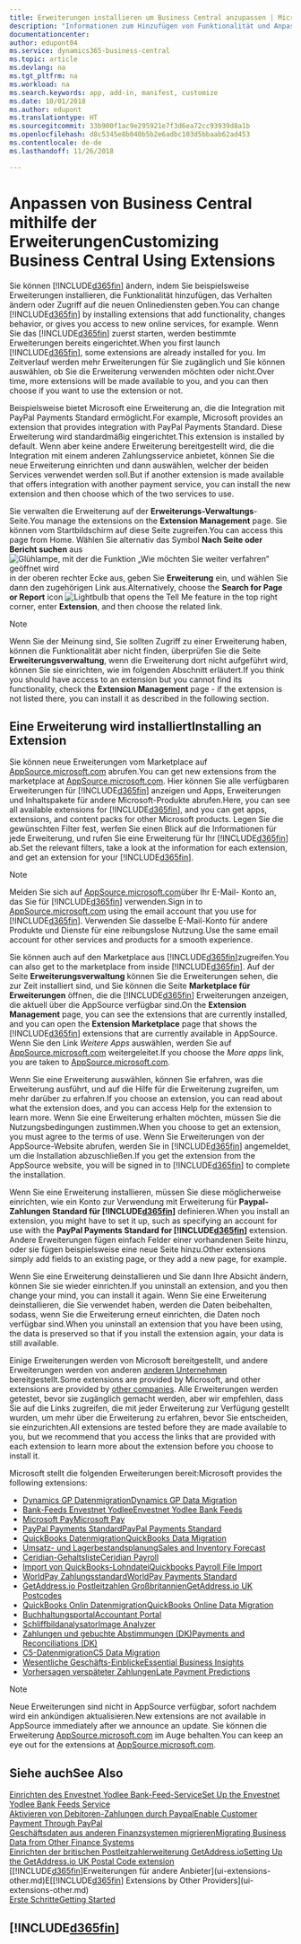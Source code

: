 ```yaml
---
title: Erweiterungen installieren um Business Central anzupassen | Microsoft Docs
description: "Informationen zum Hinzufügen von Funktionalität und Anpassungen für Business Central durch die Installation von Erweiterungen."
documentationcenter: 
author: edupont04
ms.service: dynamics365-business-central
ms.topic: article
ms.devlang: na
ms.tgt_pltfrm: na
ms.workload: na
ms.search.keywords: app, add-in, manifest, customize
ms.date: 10/01/2018
ms.author: edupont
ms.translationtype: HT
ms.sourcegitcommit: 33b900f1ac9e295921e7f3d6ea72cc93939d8a1b
ms.openlocfilehash: d8c5345e8b040b5b2e6adbc103d5bbaab62ad453
ms.contentlocale: de-de
ms.lasthandoff: 11/26/2018

---
```

# <a name="customizing-business-central-using-extensions"></a><span data-ttu-id="f5e8c-103">Anpassen von Business Central mithilfe der Erweiterungen</span><span class="sxs-lookup"><span data-stu-id="f5e8c-103">Customizing Business Central Using Extensions</span></span>
<span data-ttu-id="f5e8c-104">Sie können [!INCLUDE[d365fin](includes/d365fin_md.md)] ändern, indem Sie beispielsweise Erweiterungen installieren, die Funktionalität hinzufügen, das Verhalten ändern oder Zugriff auf die neuen Onlinediensten geben.</span><span class="sxs-lookup"><span data-stu-id="f5e8c-104">You can change [!INCLUDE[d365fin](includes/d365fin_md.md)] by installing extensions that add functionality, changes behavior, or gives you access to new online services, for example.</span></span>
<span data-ttu-id="f5e8c-105">Wenn Sie das [!INCLUDE[d365fin](includes/d365fin_md.md)] zuerst starten, werden bestimmte Erweiterungen bereits eingerichtet.</span><span class="sxs-lookup"><span data-stu-id="f5e8c-105">When you first launch [!INCLUDE[d365fin](includes/d365fin_md.md)], some extensions are already installed for you.</span></span> <span data-ttu-id="f5e8c-106">Im Zeitverlauf werden mehr Erweiterungen für Sie zugänglich und Sie können auswählen, ob Sie die Erweiterung verwenden möchten oder nicht.</span><span class="sxs-lookup"><span data-stu-id="f5e8c-106">Over time, more extensions will be made available to you, and you can then choose if you want to use the extension or not.</span></span>

<span data-ttu-id="f5e8c-107">Beispielsweise bietet Microsoft eine Erweiterung an, die die Integration mit PayPal Payments Standard ermöglicht.</span><span class="sxs-lookup"><span data-stu-id="f5e8c-107">For example, Microsoft provides an extension that provides integration with PayPal Payments Standard.</span></span> <span data-ttu-id="f5e8c-108">Diese Erweiterung wird standardmäßig eingerichtet.</span><span class="sxs-lookup"><span data-stu-id="f5e8c-108">This extension is installed by default.</span></span>
<span data-ttu-id="f5e8c-109">Wenn aber keine andere Erweiterung bereitgestellt wird, die die Integration mit einem anderen Zahlungsservice anbietet, können Sie die neue Erweiterung einrichten und dann auswählen, welcher der beiden Services verwendet werden soll.</span><span class="sxs-lookup"><span data-stu-id="f5e8c-109">But if another extension is made available that offers integration with another payment service, you can install the new extension and then choose which of the two services to use.</span></span>  

<span data-ttu-id="f5e8c-110">Sie verwalten die Erweiterung auf der **Erweiterungs-Verwaltungs**-Seite.</span><span class="sxs-lookup"><span data-stu-id="f5e8c-110">You manage the extensions on the **Extension Management** page.</span></span> <span data-ttu-id="f5e8c-111">Sie können vom Startbildschirm auf diese Seite zugreifen.</span><span class="sxs-lookup"><span data-stu-id="f5e8c-111">You can access this page from Home.</span></span> <span data-ttu-id="f5e8c-112">Wählen Sie alternativ das Symbol **Nach Seite oder Bericht suchen** aus ![Glühlampe, mit der die Funktion „Wie möchten Sie weiter verfahren“ geöffnet wird](media/ui-search/search_small.png "Wie möchten Sie weiter verfahren") in der oberen rechter Ecke aus, geben Sie **Erweiterung** ein, und wählen Sie dann den zugehörigen Link aus.</span><span class="sxs-lookup"><span data-stu-id="f5e8c-112">Alternatively, choose the **Search for Page or Report** icon ![Lightbulb that opens the Tell Me feature](media/ui-search/search_small.png "Tell me what you want to do") in the top right corner, enter **Extension**, and then choose the related link.</span></span>  

> [!NOTE]  
>   <span data-ttu-id="f5e8c-113">Wenn Sie der Meinung sind, Sie sollten Zugriff zu einer Erweiterung haben, können die Funktionalität aber nicht finden, überprüfen Sie die Seite **Erweiterungsverwaltung**, wenn die Erweiterung dort nicht aufgeführt wird, können Sie sie einrichten, wie im folgenden Abschnitt erläutert.</span><span class="sxs-lookup"><span data-stu-id="f5e8c-113">If you think you should have access to an extension but you cannot find its functionality, check the **Extension Management** page - if the extension is not listed there, you can install it as described in the following section.</span></span>  

## <a name="installing-an-extension"></a><span data-ttu-id="f5e8c-114">Eine Erweiterung wird installiert</span><span class="sxs-lookup"><span data-stu-id="f5e8c-114">Installing an Extension</span></span>
<span data-ttu-id="f5e8c-115">Sie können neue Erweiterungen vom Marketplace auf [AppSource.microsoft.com](https://appsource.microsoft.com/en-us/marketplace/apps?src=dynamics365website&product=dynamics-365-business-central) abrufen.</span><span class="sxs-lookup"><span data-stu-id="f5e8c-115">You can get new extensions from the marketplace at [AppSource.microsoft.com](https://appsource.microsoft.com/en-us/marketplace/apps?src=dynamics365website&product=dynamics-365-business-central).</span></span> <span data-ttu-id="f5e8c-116">Hier können Sie alle verfügbaren Erweiterungen für [!INCLUDE[d365fin](includes/d365fin_md.md)] anzeigen und Apps, Erweiterungen und Inhaltspakete für andere Microsoft-Produkte abrufen.</span><span class="sxs-lookup"><span data-stu-id="f5e8c-116">Here, you can see all available extensions for [!INCLUDE[d365fin](includes/d365fin_md.md)], and you can get apps, extensions, and content packs for other Microsoft products.</span></span> <span data-ttu-id="f5e8c-117">Legen Sie die gewünschten Filter fest, werfen Sie einen Blick auf die Informationen für jede Erweiterung, und rufen Sie eine Erweiterung für Ihr [!INCLUDE[d365fin](includes/d365fin_md.md)] ab.</span><span class="sxs-lookup"><span data-stu-id="f5e8c-117">Set the relevant filters, take a look at the information for each extension, and get an extension for your [!INCLUDE[d365fin](includes/d365fin_md.md)].</span></span>  
> [!NOTE]  
>   <span data-ttu-id="f5e8c-118">Melden Sie sich auf [AppSource.microsoft.com](https://appsource.microsoft.com/)über Ihr E-Mail- Konto an, das Sie für [!INCLUDE[d365fin](includes/d365fin_md.md)] verwenden.</span><span class="sxs-lookup"><span data-stu-id="f5e8c-118">Sign in to [AppSource.microsoft.com](https://appsource.microsoft.com/) using the email account that you use for [!INCLUDE[d365fin](includes/d365fin_md.md)].</span></span> <span data-ttu-id="f5e8c-119">Verwenden Sie dasselbe E-Mail-Konto für andere Produkte und Dienste für eine reibungslose Nutzung.</span><span class="sxs-lookup"><span data-stu-id="f5e8c-119">Use the same email account for other services and products for a smooth experience.</span></span>  

<span data-ttu-id="f5e8c-120">Sie können auch auf den Marketplace aus [!INCLUDE[d365fin](includes/d365fin_md.md)]zugreifen.</span><span class="sxs-lookup"><span data-stu-id="f5e8c-120">You can also get to the marketplace from inside [!INCLUDE[d365fin](includes/d365fin_md.md)].</span></span> <span data-ttu-id="f5e8c-121">Auf der Seite **Erweiterungsverwaltung** können Sie die Erweiterungen sehen, die zur Zeit installiert sind, und Sie können die Seite **Marketplace für Erweiterungen** öffnen, die die [!INCLUDE[d365fin](includes/d365fin_md.md)] Erweiterungen anzeigen, die aktuell über die AppSource verfügbar sind.</span><span class="sxs-lookup"><span data-stu-id="f5e8c-121">On the **Extension Management** page, you can see the extensions that are currently installed, and you can open the **Extension Marketplace** page that shows the [!INCLUDE[d365fin](includes/d365fin_md.md)] extensions that are currently available in AppSource.</span></span> <span data-ttu-id="f5e8c-122">Wenn Sie den Link *Weitere Apps* auswählen, werden Sie auf [AppSource.microsoft.com](https://appsource.microsoft.com/en-us/marketplace/apps?product=dynamics-365%3Bdynamics-365-for-financials&page=1) weitergeleitet.</span><span class="sxs-lookup"><span data-stu-id="f5e8c-122">If you choose the *More apps* link, you are taken to [AppSource.microsoft.com](https://appsource.microsoft.com/en-us/marketplace/apps?product=dynamics-365%3Bdynamics-365-for-financials&page=1).</span></span>  

<span data-ttu-id="f5e8c-123">Wenn Sie eine Erweiterung auswählen, können Sie erfahren, was die Erweiterung ausführt, und auf die Hilfe für die Erweiterung zugreifen, um mehr darüber zu erfahren.</span><span class="sxs-lookup"><span data-stu-id="f5e8c-123">If you choose an extension, you can read about what the extension does, and you can access Help for the extension to learn more.</span></span> <span data-ttu-id="f5e8c-124">Wenn Sie eine Erweiterung erhalten möchten, müssen Sie die Nutzungsbedingungen zustimmen.</span><span class="sxs-lookup"><span data-stu-id="f5e8c-124">When you choose to get an extension, you must agree to the terms of use.</span></span> <span data-ttu-id="f5e8c-125">Wenn Sie Erweiterungen von der AppSource-Website abrufen, werden Sie in [!INCLUDE[d365fin](includes/d365fin_md.md)] angemeldet, um die Installation abzuschließen.</span><span class="sxs-lookup"><span data-stu-id="f5e8c-125">If you get the extension from the AppSource website, you will be signed in to [!INCLUDE[d365fin](includes/d365fin_md.md)] to complete the installation.</span></span>  

<span data-ttu-id="f5e8c-126">Wenn Sie eine Erweiterung installieren, müssen Sie diese möglicherweise einrichten, wie ein Konto zur Verwendung mit Erweiterung für **Paypal-Zahlungen Standard für [!INCLUDE[d365fin](includes/d365fin_md.md)]** definieren.</span><span class="sxs-lookup"><span data-stu-id="f5e8c-126">When you install an extension, you might have to set it up, such as specifying an account for use with the **PayPal Payments Standard for [!INCLUDE[d365fin](includes/d365fin_md.md)]** extension.</span></span>
<span data-ttu-id="f5e8c-127">Andere Erweiterungen fügen einfach Felder einer vorhandenen Seite hinzu, oder sie fügen beispielsweise eine neue Seite hinzu.</span><span class="sxs-lookup"><span data-stu-id="f5e8c-127">Other extensions simply add fields to an existing page, or they add a new page, for example.</span></span>   

<span data-ttu-id="f5e8c-128">Wenn Sie eine Erweiterung deinstallieren und Sie dann Ihre Absicht ändern, können Sie sie wieder einrichten.</span><span class="sxs-lookup"><span data-stu-id="f5e8c-128">If you uninstall an extension, and you then change your mind, you can install it again.</span></span> <span data-ttu-id="f5e8c-129">Wenn Sie eine Erweiterung deinstallieren, die Sie verwendet haben, werden die Daten beibehalten, sodass, wenn Sie die Erweiterung erneut einrichten, die Daten noch verfügbar sind.</span><span class="sxs-lookup"><span data-stu-id="f5e8c-129">When you uninstall an extension that you have been using, the data is preserved so that if you install the extension again, your data is still available.</span></span>  

<span data-ttu-id="f5e8c-130">Einige Erweiterungen werden von Microsoft bereitgestellt, und andere Erweiterungen werden von anderen [anderen Unternehmen](ui-extensions-other.md) bereitgestellt.</span><span class="sxs-lookup"><span data-stu-id="f5e8c-130">Some extensions are provided by Microsoft, and other extensions are provided by [other companies](ui-extensions-other.md).</span></span> <span data-ttu-id="f5e8c-131">Alle Erweiterungen werden getestet, bevor sie zugänglich gemacht werden, aber wir empfehlen, dass Sie auf die Links zugreifen, die mit jeder Erweiterung zur Verfügung gestellt wurden, um mehr über die Erweiterung zu erfahren, bevor Sie entscheiden, sie einzurichten.</span><span class="sxs-lookup"><span data-stu-id="f5e8c-131">All extensions are tested before they are made available to you, but we recommend that you access the links that are provided with each extension to learn more about the extension before you choose to install it.</span></span>  

<span data-ttu-id="f5e8c-132">Microsoft stellt die folgenden Erweiterungen bereit:</span><span class="sxs-lookup"><span data-stu-id="f5e8c-132">Microsoft provides the following extensions:</span></span>  

* [<span data-ttu-id="f5e8c-133">Dynamics GP Datenmigration</span><span class="sxs-lookup"><span data-stu-id="f5e8c-133">Dynamics GP Data Migration</span></span>](ui-extensions-dynamicsgp-data-migration.md)  
* [<span data-ttu-id="f5e8c-134">Bank-Feeds Envestnet Yodlee</span><span class="sxs-lookup"><span data-stu-id="f5e8c-134">Envestnet Yodlee Bank Feeds</span></span>](ui-extensions-yodlee-bank-feeds.md)  
* [<span data-ttu-id="f5e8c-135">Microsoft Pay</span><span class="sxs-lookup"><span data-stu-id="f5e8c-135">Microsoft Pay</span></span>](ui-extensions-microsoft-pay-payments.md)  
* [<span data-ttu-id="f5e8c-136">PayPal Payments Standard</span><span class="sxs-lookup"><span data-stu-id="f5e8c-136">PayPal Payments Standard</span></span>](ui-extensions-paypal-payments-standard.md)  
* [<span data-ttu-id="f5e8c-137">QuickBooks Datenmigration</span><span class="sxs-lookup"><span data-stu-id="f5e8c-137">QuickBooks Data Migration</span></span>](ui-extensions-quickbooks-data-migration.md)  
* [<span data-ttu-id="f5e8c-138">Umsatz- und Lagerbestandsplanung</span><span class="sxs-lookup"><span data-stu-id="f5e8c-138">Sales and Inventory Forecast</span></span>](ui-extensions-sales-forecast.md)  
* [<span data-ttu-id="f5e8c-139">Ceridian-Gehaltsliste</span><span class="sxs-lookup"><span data-stu-id="f5e8c-139">Ceridian Payroll</span></span>](ui-extensions-ceridian-payroll.md)  
* [<span data-ttu-id="f5e8c-140">Import von QuickBooks-Lohndatei</span><span class="sxs-lookup"><span data-stu-id="f5e8c-140">Quickbooks Payroll File Import</span></span>](ui-extensions-quickbooks-payroll.md)  
* [<span data-ttu-id="f5e8c-141">WorldPay Zahlungsstandard</span><span class="sxs-lookup"><span data-stu-id="f5e8c-141">WorldPay Payments Standard</span></span>](ui-extensions-worldpay-payments-standard.md)  
* [<span data-ttu-id="f5e8c-142">GetAddress.io Postleitzahlen Großbritannien</span><span class="sxs-lookup"><span data-stu-id="f5e8c-142">GetAddress.io UK Postcodes</span></span>](ui-extensions-getaddressio.md)  
* [<span data-ttu-id="f5e8c-143">QuickBooks Onlin Datenmigration</span><span class="sxs-lookup"><span data-stu-id="f5e8c-143">QuickBooks Online Data Migration</span></span>](ui-extensions-quickbooks-online-data-migration.md)  
* [<span data-ttu-id="f5e8c-144">Buchhaltungsportal</span><span class="sxs-lookup"><span data-stu-id="f5e8c-144">Accountant Portal</span></span>](ui-extensions-accountant-portal.md)  
* [<span data-ttu-id="f5e8c-145">Schliffbildanalysator</span><span class="sxs-lookup"><span data-stu-id="f5e8c-145">Image Analyzer</span></span>](ui-extensions-image-analyzer.md)  
* [<span data-ttu-id="f5e8c-146">Zahlungen und gebuchte Abstimmungen (DK)</span><span class="sxs-lookup"><span data-stu-id="f5e8c-146">Payments and Reconciliations (DK)</span></span>](ui-extensions-payments-reconciliation-formats-dk.md)  
* [<span data-ttu-id="f5e8c-147">C5-Datenmigration</span><span class="sxs-lookup"><span data-stu-id="f5e8c-147">C5 Data Migration</span></span>](ui-extensions-c5-data-migration.md)  
* [<span data-ttu-id="f5e8c-148">Wesentliche Geschäfts-Einblicke</span><span class="sxs-lookup"><span data-stu-id="f5e8c-148">Essential Business Insights</span></span>](ui-extensions-essential-business-insights.md)  
* [<span data-ttu-id="f5e8c-149">Vorhersagen verspäteter Zahlungen</span><span class="sxs-lookup"><span data-stu-id="f5e8c-149">Late Payment Predictions</span></span>](ui-extensions-late-payment-prediction.md  )

> [!NOTE]  
>  <span data-ttu-id="f5e8c-150">Neue Erweiterungen sind nicht in AppSource verfügbar, sofort nachdem wird ein ankündigen aktualisieren.</span><span class="sxs-lookup"><span data-stu-id="f5e8c-150">New extensions are not available in AppSource immediately after we announce an update.</span></span> <span data-ttu-id="f5e8c-151">Sie können die Erweiterung [AppSource.microsoft.com](https://appsource.microsoft.com/en-us/marketplace/apps?product=dynamics-365%3Bdynamics-365-for-financials&page=1) im Auge behalten.</span><span class="sxs-lookup"><span data-stu-id="f5e8c-151">You can keep an eye out for the extensions at [AppSource.microsoft.com](https://appsource.microsoft.com/en-us/marketplace/apps?product=dynamics-365%3Bdynamics-365-for-financials&page=1).</span></span>

## <a name="see-also"></a><span data-ttu-id="f5e8c-152">Siehe auch</span><span class="sxs-lookup"><span data-stu-id="f5e8c-152">See Also</span></span>
[<span data-ttu-id="f5e8c-153">Einrichten des Envestnet Yodlee Bank-Feed-Service</span><span class="sxs-lookup"><span data-stu-id="f5e8c-153">Set Up the Envestnet Yodlee Bank Feeds Service</span></span>](bank-how-setup-bank-statement-service.md)  
[<span data-ttu-id="f5e8c-154">Aktivieren von Debitoren-Zahlungen durch Paypal</span><span class="sxs-lookup"><span data-stu-id="f5e8c-154">Enable Customer Payment Through PayPal</span></span>](sales-how-enable-payment-service-extensions.md)  
[<span data-ttu-id="f5e8c-155">Geschäftsdaten aus anderen Finanzsystemen migrieren</span><span class="sxs-lookup"><span data-stu-id="f5e8c-155">Migrating Business Data from Other Finance Systems</span></span>](across-import-data-configuration-packages.md)  
[<span data-ttu-id="f5e8c-156">Einrichten der britischen Postleitzahlerweiterung GetAddress.io</span><span class="sxs-lookup"><span data-stu-id="f5e8c-156">Setting Up the GetAddress.io UK Postal Code extension</span></span>](LocalFunctionality/UnitedKingdom/uk-setup-postal-code-service.md)  
<span data-ttu-id="f5e8c-157">[[!INCLUDE[d365fin](includes/d365fin_md.md)]Erweiterungen für andere Anbieter](ui-extensions-other.md)E</span><span class="sxs-lookup"><span data-stu-id="f5e8c-157">[[!INCLUDE[d365fin](includes/d365fin_md.md)] Extensions by Other Providers](ui-extensions-other.md)</span></span>  
[<span data-ttu-id="f5e8c-158">Erste Schritte</span><span class="sxs-lookup"><span data-stu-id="f5e8c-158">Getting Started</span></span>](product-get-started.md)  

## [!INCLUDE[d365fin](includes/free_trial_md.md)]  
 

